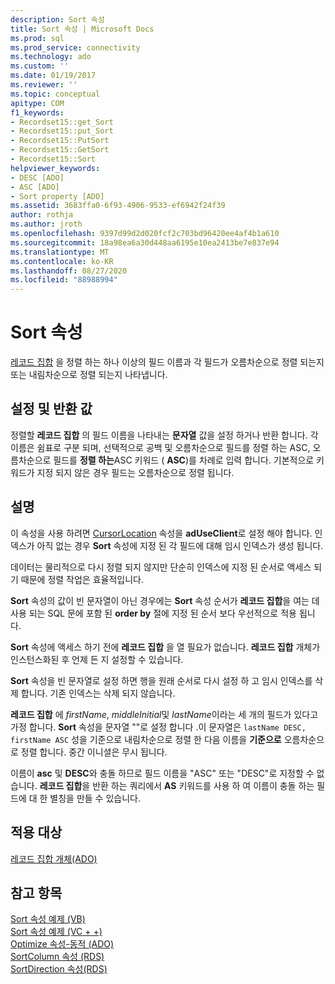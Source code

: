 ```yaml
---
description: Sort 속성
title: Sort 속성 | Microsoft Docs
ms.prod: sql
ms.prod_service: connectivity
ms.technology: ado
ms.custom: ''
ms.date: 01/19/2017
ms.reviewer: ''
ms.topic: conceptual
apitype: COM
f1_keywords:
- Recordset15::get_Sort
- Recordset15::put_Sort
- Recordset15::PutSort
- Recordset15::GetSort
- Recordset15::Sort
helpviewer_keywords:
- DESC [ADO]
- ASC [ADO]
- Sort property [ADO]
ms.assetid: 3683ffa0-6f93-4906-9533-ef6942f24f39
author: rothja
ms.author: jroth
ms.openlocfilehash: 9397d99d2d020fcf2c703bd96420ee4af4b1a610
ms.sourcegitcommit: 18a98ea6a30d448aa6195e10ea2413be7e837e94
ms.translationtype: MT
ms.contentlocale: ko-KR
ms.lasthandoff: 08/27/2020
ms.locfileid: "88988994"
---
```

# <a name="sort-property"></a>Sort 속성
[레코드 집합](./recordset-object-ado.md) 을 정렬 하는 하나 이상의 필드 이름과 각 필드가 오름차순으로 정렬 되는지 또는 내림차순으로 정렬 되는지 나타냅니다.  
  
## <a name="settings-and-return-values"></a>설정 및 반환 값  
 정렬할 **레코드 집합** 의 필드 이름을 나타내는 **문자열** 값을 설정 하거나 반환 합니다. 각 이름은 쉼표로 구분 되며, 선택적으로 공백 및 오름차순으로 필드를 정렬 하는 ASC, 오름차순으로 필드를 **정렬 하는**ASC 키워드 ( **ASC**)를 차례로 입력 합니다. 기본적으로 키워드가 지정 되지 않은 경우 필드는 오름차순으로 정렬 됩니다.  
  
## <a name="remarks"></a>설명  
 이 속성을 사용 하려면 [CursorLocation](./cursorlocation-property-ado.md) 속성을 **adUseClient**로 설정 해야 합니다. 인덱스가 아직 없는 경우 **Sort** 속성에 지정 된 각 필드에 대해 임시 인덱스가 생성 됩니다.  
  
 데이터는 물리적으로 다시 정렬 되지 않지만 단순히 인덱스에 지정 된 순서로 액세스 되기 때문에 정렬 작업은 효율적입니다.  
  
 **Sort** 속성의 값이 빈 문자열이 아닌 경우에는 **Sort** 속성 순서가 **레코드 집합**을 여는 데 사용 되는 SQL 문에 포함 된 **order by** 절에 지정 된 순서 보다 우선적으로 적용 됩니다.  
  
 **Sort** 속성에 액세스 하기 전에 **레코드 집합** 을 열 필요가 없습니다. **레코드 집합** 개체가 인스턴스화된 후 언제 든 지 설정할 수 있습니다.  
  
 **Sort** 속성을 빈 문자열로 설정 하면 행을 원래 순서로 다시 설정 하 고 임시 인덱스를 삭제 합니다. 기존 인덱스는 삭제 되지 않습니다.  
  
 **레코드 집합** 에 *firstName*, *middleInitial*및 *lastName*이라는 세 개의 필드가 있다고 가정 합니다. **Sort** 속성을 문자열 ""로 설정 합니다 .이 문자열은 `lastName DESC, firstName ASC` 성을 기준으로 내림차순으로 정렬 한 다음 이름을 **기준으로** 오름차순으로 정렬 합니다. 중간 이니셜은 무시 됩니다.  
  
 이름이 **asc** 및 **DESC**와 충돌 하므로 필드 이름을 "ASC" 또는 "DESC"로 지정할 수 없습니다. **레코드 집합**을 반환 하는 쿼리에서 **AS** 키워드를 사용 하 여 이름이 충돌 하는 필드에 대 한 별칭을 만들 수 있습니다.  
  
## <a name="applies-to"></a>적용 대상  
 [레코드 집합 개체(ADO)](./recordset-object-ado.md)  
  
## <a name="see-also"></a>참고 항목  
 [Sort 속성 예제 (VB)](./sort-property-example-vb.md)   
 [Sort 속성 예제 (VC + +)](./sort-property-example-vc.md)   
 [Optimize 속성-동적 (ADO)](./optimize-property-dynamic-ado.md)   
 [SortColumn 속성 (RDS)](../rds-api/sortcolumn-property-rds.md)   
 [SortDirection 속성(RDS)](../rds-api/sortdirection-property-rds.md)